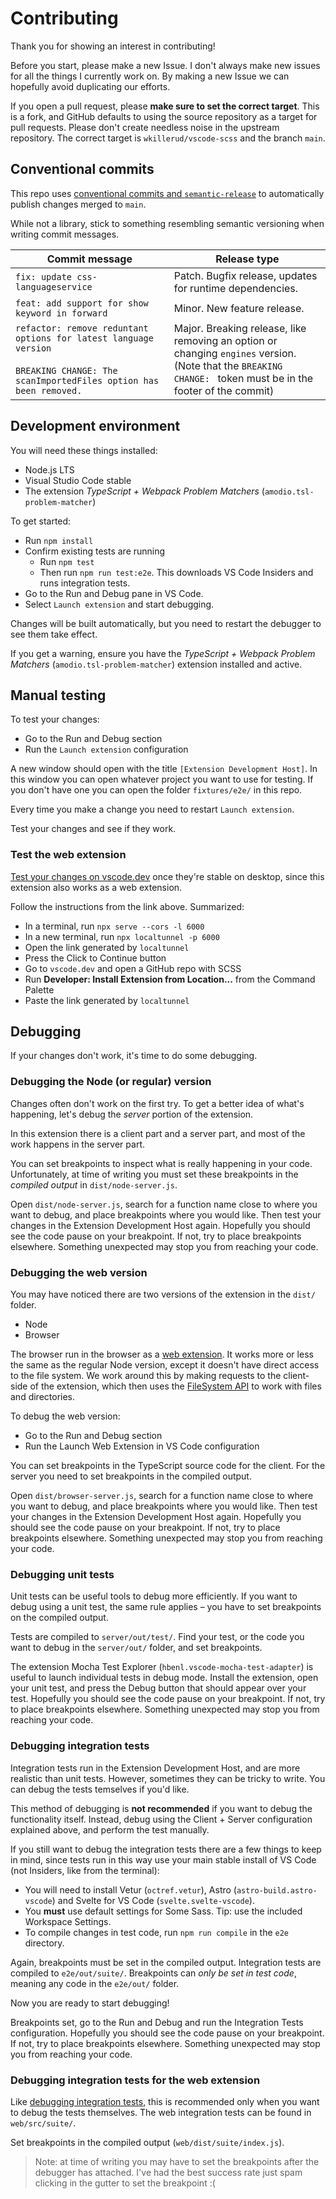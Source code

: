 # Contributing

Thank you for showing an interest in contributing!

Before you start, please make a new Issue. I don't always make new issues for all the things I currently work on. By making a new Issue we can hopefully avoid duplicating our efforts.

If you open a pull request, please **make sure to set the correct target**. This is a fork, and GitHub defaults to using the source repository as a target for pull requests. Please don't create needless noise in the upstream repository. The correct target is `wkillerud/vscode-scss` and the branch `main`.

## Conventional commits

This repo uses [conventional commits and `semantic-release`](https://github.com/semantic-release/semantic-release#how-does-it-work) to automatically publish changes merged to `main`.

While not a library, stick to something resembling semantic versioning when writing commit messages.

| Commit message                                                                                                                            | Release type                                                                                                                                                         |
| ----------------------------------------------------------------------------------------------------------------------------------------- | -------------------------------------------------------------------------------------------------------------------------------------------------------------------- |
| `fix: update css-languageservice`                                                                                                         | Patch. Bugfix release, updates for runtime dependencies.                                                                                                             |
| `feat: add support for show keyword in forward`                                                                                           | Minor. New feature release.                                                                                                                                          |
| `refactor: remove reduntant options for latest language version`<br><br>`BREAKING CHANGE: The scanImportedFiles option has been removed.` | Major. Breaking release, like removing an option or changing `engines` version. <br /> (Note that the `BREAKING CHANGE: ` token must be in the footer of the commit) |

## Development environment

You will need these things installed:

- Node.js LTS
- Visual Studio Code stable
- The extension _TypeScript + Webpack Problem Matchers_ (`amodio.tsl-problem-matcher`)

To get started:

- Run `npm install`
- Confirm existing tests are running
  - Run `npm test`
  - Then run `npm run test:e2e`. This downloads VS Code Insiders and runs integration tests.
- Go to the Run and Debug pane in VS Code.
- Select `Launch extension` and start debugging.

Changes will be built automatically, but you need to restart the debugger to see them take effect.

If you get a warning, ensure you have the _TypeScript + Webpack Problem Matchers_ (`amodio.tsl-problem-matcher`) extension installed and active.

## Manual testing

To test your changes:

- Go to the Run and Debug section
- Run the `Launch extension` configuration

A new window should open with the title `[Extension Development Host]`. In this window you can open whatever project you want to use for testing. If you don't have one you can open the folder `fixtures/e2e/` in this repo.

Every time you make a change you need to restart `Launch extension`.

Test your changes and see if they work.

### Test the web extension

[Test your changes on vscode.dev](https://code.visualstudio.com/api/extension-guides/web-extensions#test-your-web-extension-in-on-vscode.dev) once they're stable on desktop, since this extension also works as a web extension.

Follow the instructions from the link above. Summarized:

- In a terminal, run `npx serve --cors -l 6000`
- In a new terminal, run `npx localtunnel -p 6000`
- Open the link generated by `localtunnel`
- Press the Click to Continue button
- Go to `vscode.dev` and open a GitHub repo with SCSS
- Run **Developer: Install Extension from Location...** from the Command Palette
- Paste the link generated by `localtunnel`

## Debugging

If your changes don't work, it's time to do some debugging.

### Debugging the Node (or regular) version

Changes often don't work on the first try. To get a better idea of what's happening, let's debug the _server_ portion of the extension.

In this extension there is a client part and a server part, and most of the work happens in the server part.

You can set breakpoints to inspect what is really happening in your code. Unfortunately, at time of writing you must set these breakpoints in the _compiled output_ in `dist/node-server.js`.

Open `dist/node-server.js`, search for a function name close to where you want to debug, and place breakpoints where you would like. Then test your changes in the Extension Development Host again. Hopefully you should see the code pause on your breakpoint. If not, try to place breakpoints elsewhere. Something unexpected may stop you from reaching your code.

### Debugging the web version

You may have noticed there are two versions of the extension in the `dist/` folder.

- Node
- Browser

The browser run in the browser as a [web extension](https://code.visualstudio.com/api/extension-guides/web-extensions). It works more or less the same as the regular Node version, except it doesn't have direct access to the file system. We work around this by making requests to the client-side of the extension, which then uses the [FileSystem API](https://code.visualstudio.com/api/references/vscode-api#FileSystem) to work with files and directories.

To debug the web version:

- Go to the Run and Debug section
- Run the Launch Web Extension in VS Code configuration

You can set breakpoints in the TypeScript source code for the client. For the server you need to set breakpoints in the compiled output.

Open `dist/browser-server.js`, search for a function name close to where you want to debug, and place breakpoints where you would like. Then test your changes in the Extension Development Host again. Hopefully you should see the code pause on your breakpoint. If not, try to place breakpoints elsewhere. Something unexpected may stop you from reaching your code.

### Debugging unit tests

Unit tests can be useful tools to debug more efficiently. If you want to debug using a unit test, the same rule applies – you have to set breakpoints on the compiled output.

Tests are compiled to `server/out/test/`. Find your test, or the code you want to debug in the `server/out/` folder, and set breakpoints.

The extension Mocha Test Explorer (`hbenl.vscode-mocha-test-adapter`) is useful to launch individual tests in debug mode. Install the extension, open your unit test, and press the Debug button that should appear over your test. Hopefully you should see the code pause on your breakpoint. If not, try to place breakpoints elsewhere. Something unexpected may stop you from reaching your code.

### Debugging integration tests

Integration tests run in the Extension Development Host, and are more realistic than unit tests. However, sometimes they can be tricky to write. You can debug the tests temselves if you'd like.

This method of debugging is **not recommended** if you want to debug the functionality itself. Instead, debug using the Client + Server configuration explained above, and perform the test manually.

If you still want to debug the integration tests there are a few things to keep in mind, since tests run in this way use your main stable install of VS Code (not Insiders, like from the terminal):

- You will need to install Vetur (`octref.vetur`), Astro (`astro-build.astro-vscode`) and Svelte for VS Code (`svelte.svelte-vscode`).
- You **must** use default settings for Some Sass. Tip: use the included Workspace Settings.
- To compile changes in test code, run `npm run compile` in the `e2e` directory.

Again, breakpoints must be set in the compiled output. Integration tests are compiled to `e2e/out/suite/`. Breakpoints can _only be set in test code_, meaning any code in the `e2e/out/` folder.

Now you are ready to start debugging!

Breakpoints set, go to the Run and Debug and run the Integration Tests configuration. Hopefully you should see the code pause on your breakpoint. If not, try to place breakpoints elsewhere. Something unexpected may stop you from reaching your code.

### Debugging integration tests for the web extension

Like [debugging integration tests](#debugging-integration-tests), this is recommended only when you want to debug the tests themselves. The web integration tests can be found in `web/src/suite/`.

Set breakpoints in the compiled output (`web/dist/suite/index.js`).

> Note: at time of writing you may have to set the breakpoints after
> the debugger has attached. I've had the best success rate just
> spam clicking in the gutter to set the breakpoint :(
